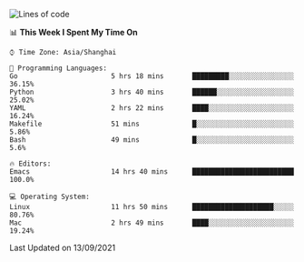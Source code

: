 <!--START_SECTION:waka-->
![Lines of code](https://img.shields.io/badge/From%20Hello%20World%20I%27ve%20Written-50092%20lines%20of%20code-blue)

📊 **This Week I Spent My Time On** 

```text
⌚︎ Time Zone: Asia/Shanghai

💬 Programming Languages: 
Go                       5 hrs 18 mins       █████████░░░░░░░░░░░░░░░░   36.15% 
Python                   3 hrs 40 mins       ██████░░░░░░░░░░░░░░░░░░░   25.02% 
YAML                     2 hrs 22 mins       ████░░░░░░░░░░░░░░░░░░░░░   16.24% 
Makefile                 51 mins             █░░░░░░░░░░░░░░░░░░░░░░░░   5.86% 
Bash                     49 mins             █░░░░░░░░░░░░░░░░░░░░░░░░   5.6%

🔥 Editors: 
Emacs                    14 hrs 40 mins      █████████████████████████   100.0%

💻 Operating System: 
Linux                    11 hrs 50 mins      ████████████████████░░░░░   80.76% 
Mac                      2 hrs 49 mins       ████░░░░░░░░░░░░░░░░░░░░░   19.24%

```


 Last Updated on 13/09/2021
<!--END_SECTION:waka-->

